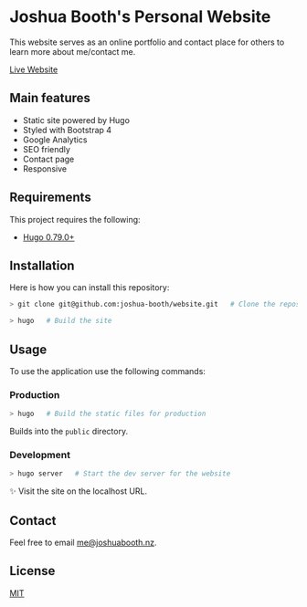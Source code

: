 # Joshua Booth's Personal Website
This website serves as an online portfolio and contact place for others to learn more about me/contact me.


[Live Website](https://joshuabooth.nz/)

## Main features

- Static site powered by Hugo
- Styled with Bootstrap 4
- Google Analytics
- SEO friendly
- Contact page
- Responsive

## Requirements
This project requires the following:

* [Hugo 0.79.0+](https://gohugo.io/)

## Installation
Here is how you can install this repository:

```sh
> git clone git@github.com:joshua-booth/website.git   # Clone the repository

> hugo   # Build the site
```

## Usage
To use the application use the following commands:

### Production
```sh
> hugo   # Build the static files for production
```

Builds into the `public` directory. 

### Development
```sh
> hugo server   # Start the dev server for the website
``` 

✨ Visit the site on the localhost URL.

## Contact
Feel free to email [me@joshuabooth.nz](mailto:me@joshuabooth.nz).

## License

[MIT](/LICENSE)
